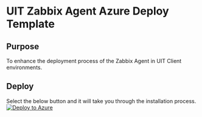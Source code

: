 # UIT Zabbix Agent Azure Deploy Template

## Purpose
To enhance the deployment process of the Zabbix Agent in UIT Client environments.

## Deploy
Select the below button and it will take you through the installation process.
[![Deploy to Azure](https://aka.ms/deploytoazurebutton)](https://portal.azure.com/#create/Microsoft.Template/uri/https%3A%2F%2Fraw.githubusercontent.com%2FUtilitiseIT%2FZabbix-Proxy%2Fmain%2Fazuredeploy.json)
